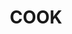 ---
lastmod: '2025-04-06T06:05:20+00:00'
latitude: -35.257315
layout: suburb
longitude: 149.049796
postcode: '2614'
state: ACT
title: COOK
url: /act/cook/
---